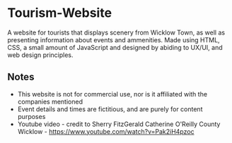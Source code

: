 # Tourism-Website
A website for tourists that displays scenery from Wicklow Town, as well as presenting information about events and ammenities.
Made using HTML, CSS, a small amount of JavaScript and designed by abiding to UX/UI, and web design principles.

## Notes
* This website is not for commercial use, nor is it affiliated with the companies mentioned
* Event details and times are fictitious, and are purely for content purposes
* Youtube video - credit to Sherry FitzGerald Catherine O'Reilly County Wicklow - https://www.youtube.com/watch?v=Pak2iH4pzoc
